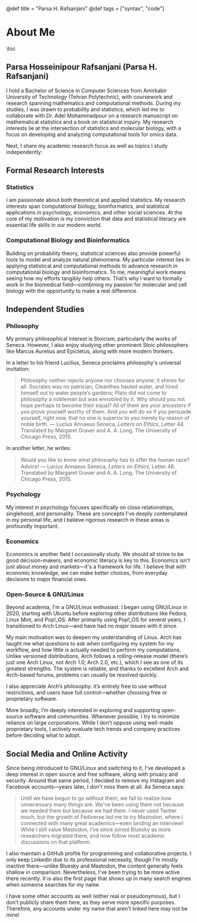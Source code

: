 @def title = "Parsa H. Rafsanjani"
@def tags = ["syntax", "code"]

# About Me

\toc

## Parsa Hosseinipour Rafsanjani (Parsa H. Rafsanjani)

I hold a Bachelor of Science in Computer Sciences from Amirkabir University of Technology (Tehran Polytechnic),
with coursework and research spanning mathematics and computational methods.
During my studies, I was drawn to probability and statistics,
which led me to collaborate with Dr. Adel Mohammadpour on a research manuscript on mathematical statistics and a book on statistical inquiry.
My research interests lie at the intersection of statistics and molecular biology, with a focus on developing and analyzing computational tools for omics data.

Next, I share my academic research focus as well as topics I study independently:

## Formal Research Interests

### Statistics

I am passionate about both theoretical and applied statistics.
My research interests span computational biology, bioinformatics, and statistical applications in psychology, economics, and other social sciences.
At the core of my motivation is my conviction that data and statistical literacy are essential life skills in our modern world.

### Computational Biology and Bioinformatics

Building on probability theory, statistical sciences also provide powerful tools to model and analyze natural phenomena.
My particular interest lies in applying statistical and computational methods to advance research in computational biology and bioinformatics.
To me, meaningful work means seeing how my efforts tangibly help others.
That’s why I want to formally work in the biomedical field—combining my passion for molecular and cell biology with the opportunity to make a real difference.

## Independent Studies

### Philosophy

My primary philosophical interest is Stoicism, particularly the works of Seneca.
However, I also enjoy studying other prominent Stoic philosophers like Marcus Aurelius and Epictetus,
along with more modern thinkers.

In a letter to his friend Lucilius, Seneca proclaims philosophy's universal invitation:
> Philosophy neither rejects anyone nor chooses anyone; it shines
> for all. Socrates was no patrician; Cleanthes hauled water, and hired
> himself out to water people’s gardens; Plato did not come to philosophy
> a nobleman but was ennobled by it. Why should you not hope
> perhaps to become their equal? All of them are your ancestors if you
> prove yourself worthy of them. And you will do so if you persuade
> yourself, right now, that no one is superior to you merely by reason
> of noble birth.
― Lucius Annaeus Seneca, *Letters on Ethics*, Letter 44. Translated by Margaret Graver and A. A. Long. The University of Chicago Press, 2015.

In another letter, he writes:
> Would you like to know what philosophy has to oﬀer the human race? Advice!
― Lucius Annaeus Seneca, *Letters on Ethics*, Letter 48. Translated by Margaret Graver and A. A. Long. The University of Chicago Press, 2015.

### Psychology

My interest in psychology focuses specifically on close relationships, singlehood, and personality. These are concepts I've deeply contemplated in my personal life, and I believe rigorous research in these areas is profoundly important.

### Economics

Economics is another field I occasionally study.
We should all strive to be good decision-makers, and economic literacy is key to this.
Economics isn't just about money and markets—it's a framework for life.
I believe that with economic knowledge, we can make better choices, from everyday decisions to major financial ones.

### Open-Source & GNU/Linux

Beyond academia, I'm a GNU/Linux enthusiast.
I began using GNU/Linux in 2020,
starting with Ubuntu before exploring other distributions like Fedora, Linux Mint, and Pop!\_OS.
After primarily using Pop!_OS for several years, I transitioned to Arch Linux—and have had no major issues with it since.

My main motivation was to deepen my understanding of Linux.
Arch has taught me what questions to ask when configuring my system for my workflow,
and how little is actually needed to perform my computations.
Unlike versioned distributions, Arch follows a rolling-release model (there’s just one Arch Linux, not Arch 1.0, Arch 2.0, etc.),
which I see as one of its greatest strengths.
The system is reliable, and thanks to excellent Arch and Arch-based forums, problems can usually be resolved quickly.

I also appreciate Arch’s philosophy:
it’s entirely free to use without restrictions, and users have full control—whether choosing free or proprietary software.

More broadly, I’m deeply interested in exploring and supporting open-source software and communities.
Whenever possible, I try to minimize reliance on large corporations.
While I don’t oppose using well-made proprietary tools, I actively evaluate tech trends and company practices before deciding what to adopt.

## Social Media and Online Activity

Since being introduced to GNU/Linux and switching to it, I've developed a deep interest in open source and free software, along with privacy and security.
Around that same period, I decided to remove my Instagram and Facebook accounts—years later, I don't miss them at all.
As Seneca says:
> Until we have begun to go without them, we fail to realize how unnecessary many things are. We've been using them not because we needed them but because we had them.
I never used Twitter much, but the growth of Fediverse led me to try Mastodon, where I connected with many great academics—even landing an interview!
While I still value Mastodon, I've since joined Bluesky as more researchers migrated there, and now follow most academic discussions on that platform.

I also maintain a GitHub profile for programming and collaborative projects.
I only keep LinkedIn due to its professional necessity, though I'm mostly inactive there—unlike Bluesky and Mastodon, the content generally feels shallow in comparison.
Nevertheless, I've been trying to be more active there recently.
It is also the first page that shows up in many search engines when someone searches for my name.

I have some other accounts as well (either real or pseudonymous),
but I don’t publicly share them here, as they serve more specific purposes.
Therefore, any accounts under my name that aren't linked here may not be mine!
